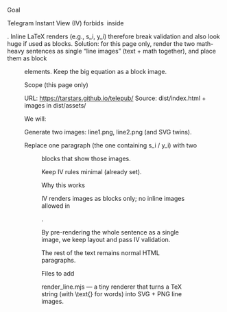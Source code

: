 Goal

Telegram Instant View (IV) forbids <img> inside <p>. Inline LaTeX renders (e.g., s_i, y_i) therefore break validation and also look huge if used as blocks.
Solution: for this page only, render the two math-heavy sentences as single “line images” (text + math together), and place them as block <figure> elements. Keep the big equation as a block image.

Scope (this page only)

URL: https://tarstars.github.io/telepub/
Source: dist/index.html + images in dist/assets/

We will:

Generate two images: line1.png, line2.png (and SVG twins).

Replace one paragraph (the one containing s_i / y_i) with two <figure> blocks that show those images.

Keep IV rules minimal (already set).

Why this works

IV renders images as blocks only; no inline images allowed in <p>.

By pre-rendering the whole sentence as a single image, we keep layout and pass IV validation.

The rest of the text remains normal HTML paragraphs.

Files to add

render_line.mjs — a tiny renderer that turns a TeX string (with \text{} for words) into SVG + PNG line images.